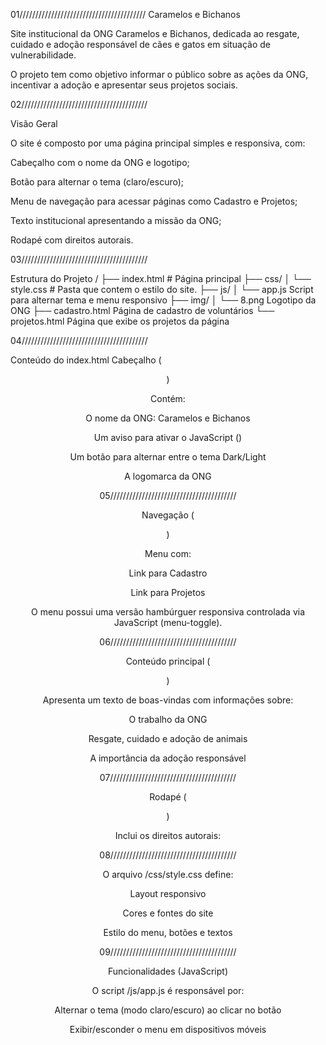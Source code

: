 01////////////////////////////////////////
Caramelos e Bichanos

Site institucional da ONG Caramelos e Bichanos, dedicada ao resgate, cuidado e adoção responsável de cães e gatos em situação de vulnerabilidade.

O projeto tem como objetivo informar o público sobre as ações da ONG, incentivar a adoção e apresentar seus projetos sociais.

02////////////////////////////////////////

Visão Geral

O site é composto por uma página principal simples e responsiva, com:

Cabeçalho com o nome da ONG e logotipo;

Botão para alternar o tema (claro/escuro);

Menu de navegação para acessar páginas como Cadastro e Projetos;

Texto institucional apresentando a missão da ONG;

Rodapé com direitos autorais.

03////////////////////////////////////////

Estrutura do Projeto
/
├── index.html              # Página principal
├── css/
│   └── style.css           # Pasta que contem o estilo do site.
├── js/
│   └── app.js              Script para alternar tema e menu responsivo
├── img/
│   └── 8.png               Logotipo da ONG
├── cadastro.html           Página de cadastro de voluntários
└── projetos.html           Página que exibe os projetos da página

04////////////////////////////////////////

Conteúdo do index.html
Cabeçalho (<header>)

Contém:

O nome da ONG: Caramelos e Bichanos

Um aviso para ativar o JavaScript (<noscript>)

Um botão para alternar entre o tema Dark/Light

A logomarca da ONG

05////////////////////////////////////////

Navegação (<nav>)

Menu com:

Link para Cadastro

Link para Projetos

O menu possui uma versão hambúrguer responsiva controlada via JavaScript (menu-toggle).

06////////////////////////////////////////

Conteúdo principal (<article>)

Apresenta um texto de boas-vindas com informações sobre:

O trabalho da ONG

Resgate, cuidado e adoção de animais

A importância da adoção responsável

07////////////////////////////////////////

Rodapé (<footer>)

Inclui os direitos autorais:

08////////////////////////////////////////

O arquivo /css/style.css define:

Layout responsivo

Cores e fontes do site

Estilo do menu, botões e textos

09////////////////////////////////////////

Funcionalidades (JavaScript)

O script /js/app.js é responsável por:

Alternar o tema (modo claro/escuro) ao clicar no botão

Exibir/esconder o menu em dispositivos móveis